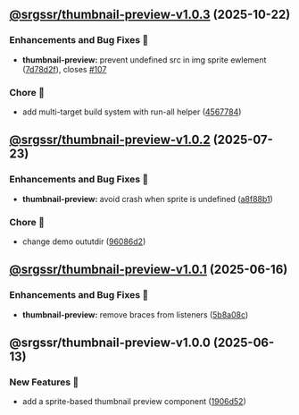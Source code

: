 ## [@srgssr/thumbnail-preview-v1.0.3](https://github.com/SRGSSR/pillarbox-web-suite/compare/@srgssr/thumbnail-preview-v1.0.2...@srgssr/thumbnail-preview-v1.0.3) (2025-10-22)


### Enhancements and Bug Fixes 🐛

* **thumbnail-preview:** prevent undefined src in img sprite ewlement ([7d78d2f](https://github.com/SRGSSR/pillarbox-web-suite/commit/7d78d2ffa9c891db4364bba6b22de6b3a958aab3)), closes [#107](https://github.com/SRGSSR/pillarbox-web-suite/issues/107)


### Chore 🧹

* add multi-target build system with run-all helper ([4567784](https://github.com/SRGSSR/pillarbox-web-suite/commit/45677845a9bce365f5b56c19e68f53baae303afe))

## [@srgssr/thumbnail-preview-v1.0.2](https://github.com/SRGSSR/pillarbox-web-suite/compare/@srgssr/thumbnail-preview-v1.0.1...@srgssr/thumbnail-preview-v1.0.2) (2025-07-23)


### Enhancements and Bug Fixes 🐛

* **thumbnail-preview:** avoid crash when sprite is undefined ([a8f88b1](https://github.com/SRGSSR/pillarbox-web-suite/commit/a8f88b1beb9571f71f1dbbe54ef7b816013cde89))


### Chore 🧹

* change demo oututdir ([96086d2](https://github.com/SRGSSR/pillarbox-web-suite/commit/96086d2e484833280004b3bacf713823482722a3))

## [@srgssr/thumbnail-preview-v1.0.1](https://github.com/SRGSSR/pillarbox-web-suite/compare/@srgssr/thumbnail-preview-v1.0.0...@srgssr/thumbnail-preview-v1.0.1) (2025-06-16)


### Enhancements and Bug Fixes 🐛

* **thumbnail-preview:** remove braces from listeners ([5b8a08c](https://github.com/SRGSSR/pillarbox-web-suite/commit/5b8a08c0928b3d9e63caafebfbe90e7403358426))

## @srgssr/thumbnail-preview-v1.0.0 (2025-06-13)


### New Features 🚀

* add a sprite-based thumbnail preview component ([1906d52](https://github.com/SRGSSR/pillarbox-web-suite/commit/1906d525414c9448a0fffc3c46173472f265711a))
